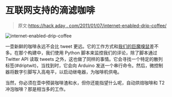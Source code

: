 # 互联网支持的滴滤咖啡

> 原文:[https://hack aday . com/2011/01/07/internet-enabled-drip-coffee/](https://hackaday.com/2011/01/07/internet-enabled-drip-coffee/)

![](../Images/1810184a62aa4ac113504295ed6797cf.png "internet-enabled-drip-coffee")

一壶新鲜的咖啡永远不会比 tweet 更远。它的工作方式和[我们的巨魔嗅鼠](http://hackaday.com/2010/12/19/hackaday-unleashes-a-troll-sniffing-rat/)差不多。在那个构建中，我们使用 Python 脚本来监控我们的评论，除了脚本通过 Twitter API 读取 tweets 之外，这也做了同样的事情。它会寻找一个特定的散列标签(#driptwit)，当找到时，它会向 Arduino 发送一个串行命令。然后，微控制器将数字引脚写入高电平，以启动继电器，为咖啡机供电。

当然，你必须在壶中预装咖啡渣和水，但你还能指望什么呢，自动烘焙咖啡和 T2 冲泡咖啡？那是相当多的工作。